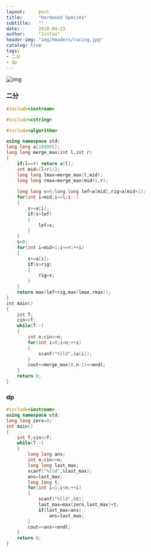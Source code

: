 ```yaml
---
layout:     post
title:      "Hardwood Species"
subtitle:   ""
date:       2018-04-23
author:     "JinTao"
header-img: "img/Headers/racing.jpg"
catalog: true
tags:
- 二分
- dp
---
```



![img](https://m.qpic.cn/psb?/V11fBiPq0ilfbD/OCcusDkQRnqlyT2rTQiv14EstTvpYdQ2.XmJSThINgk!/b/dEIBAAAAAAAA&bo=FQdGAwAAAAADB3U!&rf=viewer_4)




### 二分
``` cpp
#include<iostream>

#include<cstring>

#include<algorithm>

using namespace std;
long long a[100005];
long long merge_max(int l,int r)
{
	if(l==r) return a[l];
	int mid=(l+r)/2;
	long long lmax=merge_max(l,mid);
	long long rmax=merge_max(mid+1,r);
	
	long long s=0;long long lef=a[mid],rig=a[mid+1];
	for(int i=mid;i>=l;i--)
	{
		s+=a[i];
		if(s>lef)
		{
			lef=s;
		}
	}
	s=0;
	for(int i=mid+1;i<=r;++i)
	{
		s+=a[i];
		if(s>rig)
		{
			rig=s;	
		}	
	}
	return max(lef+rig,max(lmax,rmax));	
} 
int main()
{
	int T;
	cin>>T;
	while(T--)
	{
		int n;cin>>n;
		for(int i=0;i<n;++i)
		{
			scanf("%lld",&a[i]);
		}
		cout<<merge_max(0,n-1)<<endl;
	}
	return 0;
}
```

### dp
```cpp
#include<iostream>
using namespace std;
long long zero=0;
int main()
{
	int T;cin>>T;
	while(T--)
	{
		long long ans;
		int n;cin>>n;
		long long last_max;
		scanf("%lld",&last_max);
		ans=last_max;
		long long t;
		for(int i=1;i<n;++i)
		{
			scanf("%lld",&t);
			last_max=max(zero,last_max)+t;
			if(last_max>ans)
				ans=last_max;
		}
		cout<<ans<<endl;
	}
	return 0;
}
```

